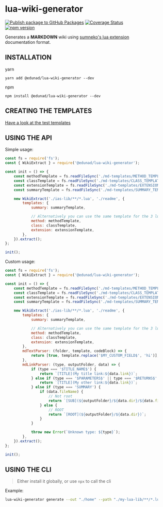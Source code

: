 # lua-wiki-generator

[![Publish package to GitHub Packages](https://github.com/edunad/lua-wiki-generator/actions/workflows/release.yaml/badge.svg)](https://github.com/edunad/lua-wiki-generator/actions/workflows/release.yaml)
[![Coverage Status](https://coveralls.io/repos/github/edunad/lua-wiki-generator/badge.svg?branch=master)](https://coveralls.io/github/edunad/lua-wiki-generator?branch=master)⠀⠀⠀⠀
[![npm version](https://badge.fury.io/js/@edunad%2Flua-wiki-generator.svg)](https://badge.fury.io/js/@edunad%2Flua-wiki-generator)

Generates a **MARKDOWN** wiki using [sumneko's lua extension](https://github.com/sumneko/lua-language-server/wiki/Annotations) documentation format.

## INSTALLATION

yarn

```
yarn add @edunad/lua-wiki-generator --dev
```

npm

```
npm install @edunad/lua-wiki-generator --dev
```

## CREATING THE TEMPLATES

[Have a look at the test templates](https://github.com/edunad/lua-wiki-generator/tree/master/tests/__test_templates__)

## USING THE API

Simple usage:

```js
const fs = require('fs');
const { WikiExtract } = require('@edunad/lua-wiki-generator');

const init = () => {
    const methodTemplate = fs.readFileSync('./md-templates/METHOD_TEMPLATE.md', 'utf8');
    const classTemplate = fs.readFileSync('./md-templates/CLASS_TEMPLATE.md', 'utf8');
    const extensionTemplate = fs.readFileSync('./md-templates/EXTENSION_TEMPLATE.md', 'utf8');
    const summaryTemplate = fs.readFileSync('./md-templates/SUMMARY_TEMPLATE.md', 'utf8');

    new WikiExtract('./ias-lib/**/*.lua', './readme', {
        templates: {
            summary: summaryTemplate,

            // Alternatively you can use the same template for the 3 lua types
            method: methodTemplate,
            class: classTemplate,
            extension: extensionTemplate,
        },
    }).extract();
};

init();
```

Custom usage:

```js
const fs = require('fs');
const { WikiExtract } = require('@edunad/lua-wiki-generator');

const init = () => {
    const methodTemplate = fs.readFileSync('./md-templates/METHOD_TEMPLATE.md', 'utf8');
    const classTemplate = fs.readFileSync('./md-templates/CLASS_TEMPLATE.md', 'utf8');
    const extensionTemplate = fs.readFileSync('./md-templates/EXTENSION_TEMPLATE.md', 'utf8');
    const summaryTemplate = fs.readFileSync('./md-templates/SUMMARY_TEMPLATE.md', 'utf8');

    new WikiExtract('./ias-lib/**/*.lua', './readme', {
        templates: {
            summary: summaryTemplate,

            // Alternatively you can use the same template for the 3 lua types
            method: methodTemplate,
            class: classTemplate,
            extension: extensionTemplate,
        },
        mdTextParser: (folder, template, codeBlock) => {
            return [true, template.replace('$MY_CUSTOM_FIELD$', 'hi')]; // Pass true to use default parsers, false to disable them
        },
        mdLinkParser: (type, outputFolder, data) => {
            if (type === '$TITLE_NAME$') {
                return `[TITLE](My title link:${data.link})`;
            } else if (type === '$PARAMETERS$' || type === '$RETURNS$' || type === '$FIELDS$') {
                return `[TITLE](My other link:${data.link})`;
            } else if (type === 'SUMMARY') {
                if (data.fileName) {
                    // Not root
                    return `[SUB](${outputFolder}/${data.dir}/${data.fileName})`;
                } else {
                    // ROOT
                    return `[ROOT](${outputFolder}/${data.dir})`;
                }
            }

            throw new Error(`Unknown type: ${type}`);
        },
    }).extract();
};

init();
```

## USING THE CLI

> Either install it globally, or use `npx` to call the cli

Example:

```bash
lua-wiki-generator generate --out "./home" --path "./my-lua-lib/**/*.lua" --method "./my-templates/METHOD_TEMPLATE.md" --extension "./my-templates/EXTENSION_TEMPLATE.md" --class "./my-templates/CLASS_TEMPLATE.md" --summary "./my-templates/SUMMARY_TEMPLATE.md"
```
